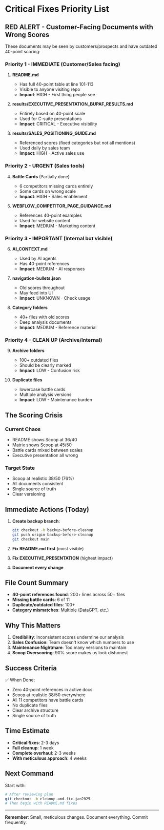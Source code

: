 # Critical Fixes Priority List

## RED ALERT - Customer-Facing Documents with Wrong Scores

These documents may be seen by customers/prospects and have outdated 40-point scoring:

### Priority 1 - IMMEDIATE (Customer/Sales facing)
1. **README.md**
   - Has full 40-point table at line 101-113
   - Visible to anyone visiting repo
   - **Impact**: HIGH - First thing people see

2. **results/EXECUTIVE_PRESENTATION_BUPAF_RESULTS.md**
   - Entirely based on 40-point scale
   - Used for C-suite presentations
   - **Impact**: CRITICAL - Executive visibility

3. **results/SALES_POSITIONING_GUIDE.md**
   - Referenced scores (fixed categories but not all mentions)
   - Used daily by sales team
   - **Impact**: HIGH - Active sales use

### Priority 2 - URGENT (Sales tools)
4. **Battle Cards** (Partially done)
   - 6 competitors missing cards entirely
   - Some cards on wrong scale
   - **Impact**: HIGH - Sales enablement

5. **WEBFLOW_COMPETITOR_PAGE_GUIDANCE.md**
   - References 40-point examples
   - Used for website content
   - **Impact**: MEDIUM - Marketing content

### Priority 3 - IMPORTANT (Internal but visible)
6. **AI_CONTEXT.md**
   - Used by AI agents
   - Has 40-point references
   - **Impact**: MEDIUM - AI responses

7. **navigation-bullets.json**
   - Old scores throughout
   - May feed into UI
   - **Impact**: UNKNOWN - Check usage

8. **Category folders**
   - 40+ files with old scores
   - Deep analysis documents
   - **Impact**: MEDIUM - Reference material

### Priority 4 - CLEAN UP (Archive/Internal)
9. **Archive folders**
   - 100+ outdated files
   - Should be clearly marked
   - **Impact**: LOW - Confusion risk

10. **Duplicate files**
    - lowercase battle cards
    - Multiple analysis versions
    - **Impact**: LOW - Maintenance burden

## The Scoring Crisis

### Current Chaos
- README shows Scoop at 36/40
- Matrix shows Scoop at 45/50
- Battle cards mixed between scales
- Executive presentation all wrong

### Target State
- Scoop at realistic 38/50 (76%)
- All documents consistent
- Single source of truth
- Clear versioning

## Immediate Actions (Today)

1. **Create backup branch**:
   ```bash
   git checkout -b backup-before-cleanup
   git push origin backup-before-cleanup
   git checkout main
   ```

2. **Fix README.md first** (most visible)

3. **Fix EXECUTIVE_PRESENTATION** (highest impact)

4. **Document every change**

## File Count Summary

- **40-point references found**: 200+ lines across 50+ files
- **Missing battle cards**: 6 of 11
- **Duplicate/outdated files**: 100+
- **Category mismatches**: Multiple (DataGPT, etc.)

## Why This Matters

1. **Credibility**: Inconsistent scores undermine our analysis
2. **Sales Confusion**: Team doesn't know which numbers to use  
3. **Maintenance Nightmare**: Too many versions to maintain
4. **Scoop Overscoring**: 90% score makes us look dishonest

## Success Criteria

✅ When Done:
- Zero 40-point references in active docs
- Scoop at realistic 38/50 everywhere
- All 11 competitors have battle cards
- No duplicate files
- Clear archive structure
- Single source of truth

## Time Estimate

- **Critical fixes**: 2-3 days
- **Full cleanup**: 1 week  
- **Complete overhaul**: 2-3 weeks
- **With meticulous approach**: 4 weeks

## Next Command

Start with:
```bash
# After reviewing plan
git checkout -b cleanup-and-fix-jan2025
# Then begin with README.md fixes
```

---

**Remember**: Small, meticulous changes. Document everything. Commit frequently.